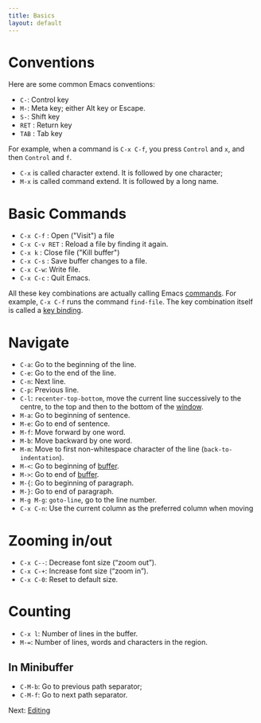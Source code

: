 ```yaml
---
title: Basics
layout: default
---
```


# Conventions
Here are some common Emacs conventions:

- `C-`: Control key
- `M-`: Meta key; either Alt key or Escape.
- `S-`: Shift key
- `RET` : Return key
- `TAB` : Tab key

For example, when a command is `C-x C-f`, you press `Control` and `x`, and then `Control` and `f`.

- `C-x` is called character extend.  It is followed by one character;
- `M-x` is called command extend.  It is followed by a long name.

# Basic Commands

- `C-x C-f` : Open ("Visit") a file
- `C-x C-v RET` : Reload a file by finding it again.
- `C-x k` : Close file ("Kill buffer")
- `C-x C-s` : Save buffer changes to a file.
- `C-x C-w`: Write file.
- `C-x C-c` : Quit Emacs.

All these key combinations are actually calling Emacs
[commands](commands.html).  For example, `C-x C-f` runs the command
`find-file`.  The key combination itself is called a [key
binding](key-bindings.html).

# Navigate

- `C-a`: Go to the beginning of the line.
- `C-e`: Go to the end of the line.
- `C-n`: Next line.
- `C-p`: Previous line.
- `C-l`: `recenter-top-bottom`, move the current line successively to the centre, to the top and then to the bottom of the [window](window.html).
- `M-a`: Go to beginning of sentence.
- `M-e`: Go to end of sentence.
- `M-f`: Move forward by one word.
- `M-b`: Move backward by one word.
- `M-m`: Move to first non-whitespace character of the line (`back-to-indentation`).
- `M-<`: Go to beginning of [buffer](buffer.html).
- `M->`: Go to end of [buffer](buffer.html).
- `M-{`: Go to beginning of paragraph.
- `M-}`: Go to end of paragraph.
- `M-g M-g`: `goto-line`, go to the line number.
- `C-x C-n`: Use the current column as the preferred column when
  moving

# Zooming in/out

- `C-x C--`: Decrease font size (“zoom out”).
- `C-x C-+`: Increase font size (“zoom in”).
- `C-x C-0`: Reset to default size.

# Counting

- `C-x l`: Number of lines in the buffer.
- `M-=`: Number of lines, words and characters in the region.

## In Minibuffer

- `C-M-b`: Go to previous path separator;
- `C-M-f`: Go to next path separator.

Next: [Editing](editing.html)
